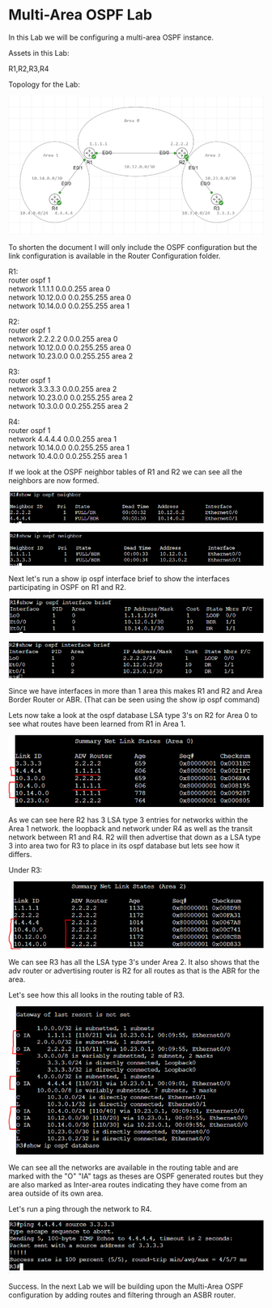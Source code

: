 # Multi-Area OSPF Lab

In this Lab we will be configuring a multi-area OSPF instance.

Assets in this Lab:

R1,R2,R3,R4

Topology for the Lab:

![Topology](Images/Topology.PNG)

To shorten the document I will only include the OSPF configuration but the link configuration is available in the Router Configuration folder.

R1:  
router ospf 1  
network 1.1.1.1 0.0.0.255 area 0  
network 10.12.0.0 0.0.255.255 area 0  
network 10.14.0.0 0.0.255.255 area 1  

R2:  
router ospf 1  
network 2.2.2.2 0.0.0.255 area 0  
network 10.12.0.0 0.0.255.255 area 0  
network 10.23.0.0 0.0.255.255 area 2  

R3:  
router ospf 1  
network 3.3.3.3 0.0.0.255 area 2  
network 10.23.0.0 0.0.255.255 area 2  
network 10.3.0.0 0.0.255.255 area 2  

R4:  
router ospf 1  
network 4.4.4.4 0.0.0.255 area 1  
network 10.14.0.0 0.0.255.255 area 1  
network 10.4.0.0 0.0.255.255 area 1  

If we look at the OSPF neighbor tables of R1 and R2 we can see all the neighbors are now formed.

![R1-NB](Images/R1-NB.PNG)

![R2-NB](Images/R2-NB.PNG)

Next let's run a show ip ospf interface brief to show the interfaces participating in OSPF on R1 and R2.

![R1-OSPF-INT](Images/R1-OSPF-INT.PNG)

![R2-OSPF-INT](Images/R2-OSPF-INT.PNG)

Since we have interfaces in more than 1 area this makes R1 and R2 and Area Border Router or ABR. (That can be seen using the show ip ospf command)

Lets now take a look at the ospf database LSA type 3's on R2 for Area 0 to see what routes have been learned from R1 in Area 1.

![R2-OSPF-DB](Images/R2-OSPF-DB.PNG)

As we can see here R2 has 3 LSA type 3 entries for networks within the Area 1 network. the loopback and network under R4 as well as the transit network between R1 and R4. R2 will then advertise that down as a LSA type 3 into area two for R3 to place in its ospf database but lets see how it differs.

Under R3:

![R3-OSPF-DB](Images/R3-OSPF-DB.PNG)

We can see R3 has all the LSA type 3's under Area 2. It also shows that the adv router or advertising router is R2 for all routes as that is the ABR for the area.

Let's see how this all looks in the routing table of R3.

![R3-RT](Images/R3-RT.PNG)

We can see all the networks are available in the routing table and are marked with the "O" "IA" tags as theses are OSPF generated routes but they are also marked as Inter-area routes indicating they have come from an area outside of its own area.

Let's run a ping through the network to R4.

![R3-Ping](Images/R3-Ping.PNG)

Success. In the next Lab we will be building upon the Multi-Area OSPF configuration by adding routes and filtering through an ASBR router.

